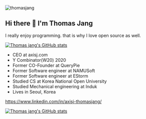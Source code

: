 <img src="https://komarev.com/ghpvc/?username=thomasjang&label=Profile%20views&color=0e75b6&style=flat" alt="thomasjang" />

## Hi there 👋 I'm Thomas Jang

I really enjoy programming.
that is why I love open source as well.

[![Thomas jang's GitHub stats](https://github-readme-stats.vercel.app/api?username=thomasjang&show_icons=true)](https://github.com/thomasJang)

- CEO at axisj.com
- Y Combinator(W20) 2020
- Former CO-Founder at QueryPie
- Former Software engineer at NAMUSoft
- Former Software engineer at EStorm
- Studied CS at Korea National Open University
- Studied Mechanical engineering at Induk
- Lives in Seoul, Korea

https://www.linkedin.com/in/axisj-thomasjang/

[![Thomas jang's GitHub stats](https://github-readme-streak-stats.herokuapp.com/?user=thomasjang)](https://github.com/thomasJang)
